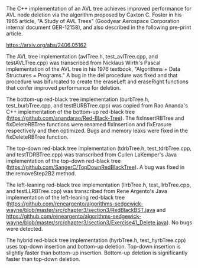 The C++ implementation of an AVL tree achieves improved performance for AVL node deletion via the algorithm proposed by Caxton C. Foster in his 1965 article, "A Study of AVL Trees" (Goodyear Aerospace Corporation internal document GER-12158), and also described in the following pre-print article.

https://arxiv.org/abs/2406.05162

The AVL tree implementation (avlTree.h, test_avlTree.cpp, and testAVLTree.cpp) was transcribed from Nicklaus Wirth's Pascal implementation of the AVL tree in his 1976 textbook, "Algorithms + Data Structures = Programs." A bug in the del procedure was fixed and that procedure was bifurcated to create the eraseLeft and eraseRight functions that confer improved performance for deletion.

The bottom-up red-black tree implementation (burbTree.h, test_burbTree.cpp, and testBURBTree.cpp) was copied from Rao Ananda's C++ implementation of the bottom-up red-black tree (https://github.com/anandarao/Red-Black-Tree). The fixInsertRBTree and fixDeleteRBTree functions were renamed fixInsertion and fixErasure respectively and then optimized. Bugs and memory leaks were fixed in the fixDeleteRBTree function.

The top-down red-black tree implementation (tdrbTree.h, test_tdrbTree.cpp, and testTDRBTree.cpp) was transcribed from Cullen LaKemper's Java implementation of the top-down red-black tree (https://github.com/SangerC/TopDownRedBlackTree). A bug was fixed in the removeStep2B2 method.

The left-leaning red-black tree implementation (llrbTree.h, test_llrbTree.cpp, and testLLRBTree.cpp) was transcribed from Rene Argento's Java implementation of the left-leaning red-black tree (https://github.com/reneargento/algorithms-sedgewick-wayne/blob/master/src/chapter3/section3/RedBlackBST.java and https://github.com/reneargento/algorithms-sedgewick-wayne/blob/master/src/chapter3/section3/Exercise41_Delete.java). No bugs were detected.

The hybrid red-black tree implementation (hyrbTree.h, test_hyrbTree.cpp) uses top-down insertion and bottom-up deletion. Top-down insertion is slightly faster than bottom-up insertion. Bottom-up deletion is significantly faster than top-down deletion.

